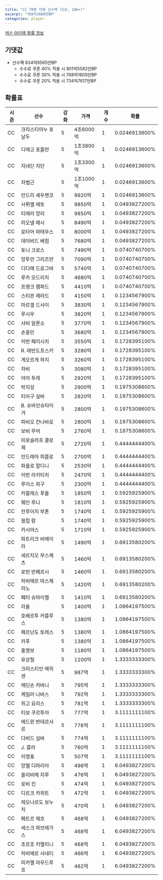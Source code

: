 ```yaml
---
title: "CC 70명 지명 선수팩 (5강, 106+)"
excerpt: "768억1600만BP"
categories: player
---
```

[넥슨 아이템 확률 정보](http://iteminfo.nexon.com/probability/fo4?sn=7353)

## 기댓값
- 선수팩 834억9565만BP
  - 수수료 쿠폰 40% 적용 시 801억5582만BP
  - 수수료 쿠폰 30% 적용 시 768억1600만BP
  - 수수료 쿠폰 20% 적용 시 734억7617만BP


## 확률표

|시즌|선수|강화|가격|개수|확률|
|---|---|---|---|---|---|
|CC|크리스티아누 호날두|5|4조6000억|1|0.0246913600%|
|CC|디에고 포를란|5|1조3800억|1|0.0246913600%|
|CC|지네딘 지단|5|1조3300억|1|0.0246913600%|
|CC|차범근|5|1조1000억|1|0.0246913600%|
|CC|안드리 셰우첸코|5|9920억|1|0.0246913600%|
|CC|사뮈엘 에토|5|9850억|1|0.0493827200%|
|CC|티에리 앙리|5|9850억|1|0.0493827200%|
|CC|리오넬 메시|5|8490억|1|0.0493827200%|
|CC|로타어 마테우스|5|8000억|1|0.0493827200%|
|CC|데이비드 베컴|5|7680억|1|0.0493827200%|
|CC|토니 크로스|5|7490억|1|0.0740740700%|
|CC|앙투안 그리즈만|5|7090억|1|0.0740740700%|
|CC|디디에 드로그바|5|5740억|1|0.0740740700%|
|CC|루카 모드리치|5|4680억|1|0.0740740700%|
|CC|프랭크 램파드|5|4410억|1|0.0740740700%|
|CC|스티븐 제라드|5|4150억|1|0.1234567900%|
|CC|마르셀 드사이|5|3830억|1|0.1234567900%|
|CC|루시우|5|3820억|1|0.1234567900%|
|CC|샤비 알론소|5|3770억|1|0.1234567900%|
|CC|손흥민|5|3680억|1|0.1234567900%|
|CC|이반 페리시치|5|3550억|1|0.1728395100%|
|CC|R. 레반도프스키|5|3280억|1|0.1728395100%|
|CC|게오르게 하지|5|3260억|1|0.1728395100%|
|CC|차비|5|3080억|1|0.1728395100%|
|CC|야야 투레|5|2920억|1|0.1728395100%|
|CC|박지성|5|2900억|1|0.1975308600%|
|CC|티아구 실바|5|2820억|1|0.1975308600%|
|CC|B. 슈바인슈타이거|5|2800억|1|0.1975308600%|
|CC|파비오 칸나바로|5|2800억|1|0.1975308600%|
|CC|보비 무어|5|2760억|1|0.1975308600%|
|CC|미로슬라프 클로제|5|2720억|1|0.4444444400%|
|CC|안드레아 피를로|5|2700억|1|0.4444444400%|
|CC|파올로 말디니|5|2530억|1|0.4444444400%|
|CC|이반 라키티치|5|2470억|1|0.4444444400%|
|CC|루이스 피구|5|2300억|1|0.4444444400%|
|CC|카를레스 푸욜|5|1850억|1|0.5925925900%|
|CC|웨인 루니|5|1810억|1|0.5925925900%|
|CC|잔루이지 부폰|5|1740억|1|0.5925925900%|
|CC|필립 람|5|1740억|1|0.5925925900%|
|CC|카시야스|5|1710억|1|0.5925925900%|
|CC|파트리크 비에이라|5|1490억|1|0.6913580200%|
|CC|세르지오 부스케츠|5|1460억|1|0.6913580200%|
|CC|로빈 반페르시|5|1460억|1|0.6913580200%|
|CC|하비에르 마스체라노|5|1420억|1|0.6913580200%|
|CC|페터 슈마이켈|5|1410억|1|0.6913580200%|
|CC|라울|5|1400억|1|1.0864197500%|
|CC|호베르투 카를루스|5|1380억|1|1.0864197500%|
|CC|페르난도 토레스|5|1380억|1|1.0864197500%|
|CC|카푸|5|1380억|1|1.0864197500%|
|CC|홍명보|5|1180억|1|1.0864197500%|
|CC|유상철|5|1100억|1|1.3333333300%|
|CC|크리스티안 에릭센|5|987억|1|1.3333333300%|
|CC|에딘손 카바니|5|795억|1|1.3333333300%|
|CC|케일러 나바스|5|792억|1|1.3333333300%|
|CC|위고 요리스|5|781억|1|1.3333333300%|
|CC|티보 쿠르투아|5|777억|1|3.1111111100%|
|CC|에드윈 반데르사르|5|776억|1|3.1111111100%|
|CC|다비드 실바|5|774억|1|3.1111111100%|
|CC|J. 콜러|5|760억|1|3.1111111100%|
|CC|이영표|5|507억|1|3.1111111100%|
|CC|앙헬 디마리아|5|498억|1|6.0493827200%|
|CC|올리비에 지루|5|476억|1|6.0493827200%|
|CC|로비 킨|5|474억|1|6.0493827200%|
|CC|디르크 카위트|5|472억|1|6.0493827200%|
|CC|레오나르도 보누치|5|470억|1|6.0493827200%|
|CC|페트르 체흐|5|468억|1|6.0493827200%|
|CC|세스크 파브레가스|5|468억|1|6.0493827200%|
|CC|조르조 키엘리니|5|468억|1|6.0493827200%|
|CC|하비에르 사네티|5|466억|1|6.0493827200%|
|CC|미카엘 라우드루프|5|462억|1|6.0493827200%|
